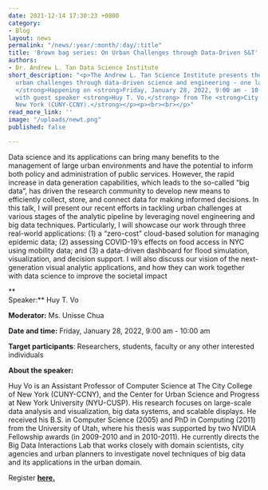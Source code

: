 ```yaml
---
date: 2021-12-14 17:30:23 +0800
category:
- Blog
layout: news
permalink: "/news/:year/:month/:day/:title"
title: 'Brown bag series: On Urban Challenges through Data-Driven S&T'
authors:
- Dr. Andrew L. Tan Data Science Institute
short_description: "<p>The Andrew L. Tan Science Institute presents the talk <strong>Tackling
  urban challenges through data-driven science and engineering - one layer at a time.
  </strong>Happening on <strong>Friday, January 28, 2022, 9:00 am - 10:00 am </strong>
  with guest speaker <strong>Huy T. Vo.</strong> from The <strong>City College of
  New York (CUNY-CCNY).</strong></p><p><br><br></p>"
read_more_link: ''
image: "/uploads/newt.png"
published: false

---
```

Data science and its applications can bring many benefits to the management of large urban environments and have the potential to inform both policy and administration of public services. However, the rapid increase in data generation capabilities, which leads to the so-called “big data”, has driven the research community to develop new means to efficiently collect, store, and connect data for making informed decisions. In this talk, I will present our recent efforts in tackling urban challenges at various stages of the analytic pipeline by leveraging novel engineering and big data techniques. Particularly, I will showcase our work through three real-world applications: (1) a “zero-cost” cloud-based solution for managing epidemic data; (2) assessing COVID-19’s effects on food access in NYC using mobility data; and (3) a data-driven dashboard for flood simulation, visualization, and decision support. I will also discuss our vision of the next-generation visual analytic applications, and how they can work together with data science to improve the societal impact

**  
Speaker:** Huy T. Vo

**Moderator:** Ms. Unisse Chua

**Date and time:** Friday, January 28, 2022, 9:00 am - 10:00 am

**Target participants**: Researchers, students, faculty or any other interested individuals

**About the speaker:**

Huy Vo is an Assistant Professor of Computer Science at The City College of New York (CUNY-CCNY), and the Center for Urban Science and Progress at New York University (NYU-CUSP). His research focuses on large-scale data analysis and visualization, big data systems, and scalable displays. He received his B.S. in Computer Science (2005) and PhD in Computing (2011) from the University of Utah, where his thesis was supported by two NVIDIA Fellowship awards (in 2009-2010 and in 2010-2011). He currently directs the Big Data Interactions Lab that works closely with domain scientists, city agencies and urban planners to investigate novel techniques of big data and its applications in the urban domain.

Register [**here.**](https://zoom.us/meeting/register/tJcrceuqqDwjHNxDuLvnIhHruHQaWcLe1oW0)